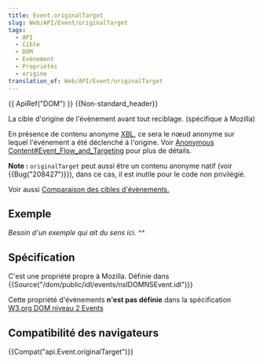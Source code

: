 ```yaml
---
title: Event.originalTarget
slug: Web/API/Event/originalTarget
tags:
  - API
  - Cible
  - DOM
  - Evènement
  - Propriétés
  - origine
translation_of: Web/API/Event/originalTarget
---
```

{{ ApiRef("DOM") }} {{Non-standard_header}}

La cible d'origine de l'évènement avant tout reciblage. (spécifique à Mozilla)

En présence de contenu anonyme [XBL](/fr/docs/XBL), ce sera le nœud anonyme sur lequel l'événement a été déclenché à l'origine. Voir [Anonymous Content#Event_Flow_and_Targeting](/fr/docs/Mozilla/Tech/XBL/XBL_1.0_Reference/Anonymous_Content#Event_Flow_and_Targeting) pour plus de détails.

**Note :** `originalTarget` peut aussi être un contenu anonyme natif  (voir {{Bug("208427")}}), dans ce cas, il est inutile pour le code non privilégié.

Voir aussi [Comparaison des cibles d'évènements.](/fr/docs/Web/API/Event/Comparaison_des_cibles_d_%C3%A9v%C3%A8nements)

## Exemple

_Besoin d'un exemple qui ait du sens ici. ^^_

## Spécification

C'est une propriété propre à Mozilla. Définie dans {{Source("/dom/public/idl/events/nsIDOMNSEvent.idl")}}

Cette propriété d'évènements **n'est pas définie** dans la spécification [W3.org DOM niveau 2 Events](http://www.w3.org/TR/DOM-Level-2-Events/events.html)

## Compatibilité des navigateurs

{{Compat("api.Event.originalTarget")}}
